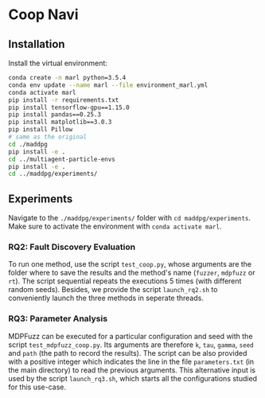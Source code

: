 # Coop Navi

## Installation

Install the virtual environment:
```bash
conda create -n marl python=3.5.4
conda env update --name marl --file environment_marl.yml
conda activate marl
pip install -r requirements.txt
pip install tensorflow-gpu==1.15.0
pip install pandas==0.25.3
pip install matplotlib==3.0.3
pip install Pillow
# same as the original
cd ./maddpg
pip install -e .
cd ../multiagent-particle-envs
pip install -e .
cd ../maddpg/experiments/
```

## Experiments

Navigate to the `./maddpg/experiments/` folder with `cd maddpg/experiments`.
Make sure to activate the environment with `conda activate marl`.

### RQ2: Fault Discovery Evaluation

To run one method, use the script `test_coop.py`, whose arguments are the folder where to save the results and the method's name (`fuzzer`, `mdpfuzz` or `rt`).
The script sequential repeats the executions 5 times (with different random seeds).
Besides, we provide the script `launch_rq2.sh` to conveniently launch the three methods in seperate threads.

### RQ3: Parameter Analysis

MDPFuzz can be executed for a particular configuration and seed with the script `test_mdpfuzz_coop.py`.
Its arguments are therefore `k`, `tau`, `gamma`, `seed` and `path` (the path to record the results).
The script can be also provided with a positive integer which indicates the line in the file `parameters.txt` (in the main directory) to read the previous arguments.
This alternative input is used by the script `launch_rq3.sh`, which starts all the configurations studied for this use-case.